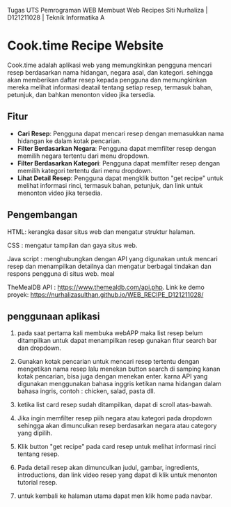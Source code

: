 Tugas UTS Pemrograman WEB
Membuat Web Recipes
Siti Nurhaliza | D121211028 | Teknik Informatika A

# Cook.time Recipe Website

Cook.time adalah aplikasi web yang memungkinkan pengguna mencari resep berdasarkan nama hidangan, negara asal, dan kategori. sehingga akan memberikan daftar resep kepada pengguna dan memungkinkan mereka melihat informasi deatail tentang setiap resep, termasuk bahan, petunjuk, dan bahkan menonton video jika tersedia.

## Fitur

- **Cari Resep**: Pengguna dapat mencari resep dengan memasukkan nama hidangan ke dalam kotak pencarian.
- **Filter Berdasarkan Negara**: Pengguna dapat memfilter resep dengan memilih negara tertentu dari menu dropdown.
- **Filter Berdasarkan Kategori**: Pengguna dapat memfilter resep dengan memilih kategori tertentu dari menu dropdown.
- **Lihat Detail Resep**: Pengguna dapat mengklik button "get recipe" untuk melihat informasi rinci, termasuk bahan, petunjuk, dan link untuk menonton video jika tersedia.

## Pengembangan

HTML:  kerangka dasar situs web dan mengatur struktur halaman. 

CSS : mengatur tampilan dan gaya situs web.

Java script : menghubungkan dengan API yang digunakan untuk mencari resep dan menampilkan detailnya dan mengatur berbagai tindakan dan respons pengguna di situs web.
meal

TheMealDB API : https://www.themealdb.com/api.php.
Link ke demo proyek: https://nurhalizasulthan.github.io/WEB_RECIPE_D121211028/

## penggunaan aplikasi

1. pada saat pertama kali membuka webAPP maka list resep belum ditampilkan untuk dapat menampilkan resep gunakan fitur search bar dan dropdown.

2. Gunakan kotak pencarian untuk mencari resep tertentu dengan mengetikan nama resep lalu menekan button search di samping kanan kotak pencarian, bisa juga dengan menekan enter. karna API yang digunakan menggunakan bahasa inggris ketikan nama hidangan dalam bahasa ingris, contoh : chicken, salad, pasta dll.

3. ketika list card resep sudah ditampilkan, dapat di scroll atas-bawah.

4. Jika ingin memfilter resep piih negara atau kategori pada dropdown sehingga akan dimunculkan resep berdasarkan negara atau category yang dipilih.

5. Klik button "get recipe" pada card resep untuk melihat informasi rinci tentang resep.

6. Pada detail resep akan dimunculkan judul, gambar, ingredients, introductions, dan link video resep yang dapat di klik untuk menonton tutorial resep.

7. untuk kembali ke halaman utama dapat men klik home pada navbar.


